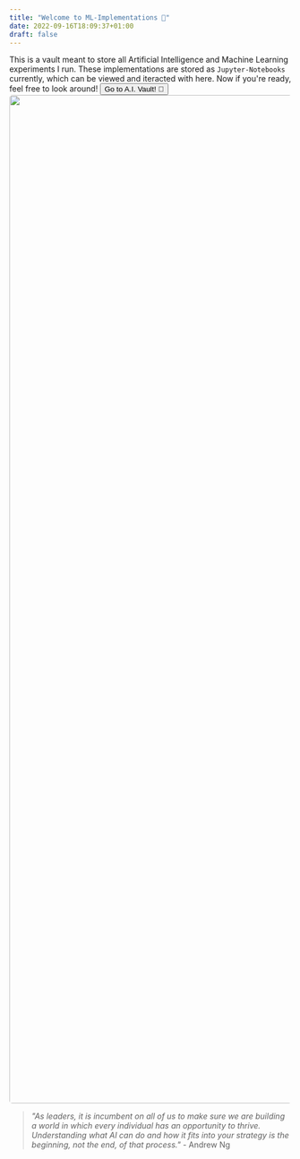```yaml
---
title: "Welcome to ML-Implementations 🎊"
date: 2022-09-16T18:09:37+01:00
draft: false
---
```


<div class="flex px-4 py-2 mb-8 text-base rounded-md bg-primary-100 dark:bg-primary-900">
  <span class="flex items-center ltr:pr-3 rtl:pl-3 text-primary-400"> </span>
  <span class="flex items-center justify-between grow dark:text-neutral-300">
    <span class="prose dark:prose-invert">This is a vault meant to store all Artificial Intelligence and Machine Learning experiments I run. These implementations are stored as  <code id="layout">Jupyter-Notebooks</code> currently, which can be viewed and iteracted with here. Now if you're ready, feel free to look around!</span>
    <button id="switch-layout-button" class="px-4 !text-neutral !no-underline rounded-md bg-primary-600 hover:!bg-primary-500 dark:bg-primary-800 dark:hover:!bg-primary-700" onclick="location.href='/vault'" type="button">
      Go to A.I. Vault! 🤖
    </button>
  </span>
</div>

<img id="banner" src="https://images.unsplash.com/photo-1662387709820-5ea1c001c67b?ixlib=rb-1.2.1&ixid=MnwxMjA3fDB8MHxwaG90by1wYWdlfHx8fGVufDB8fHx8&auto=format&fit=crop&w=2800&q=80">

 <blockquote cite="http://www.worldwildlife.org/who/index.html">
<i>"As leaders, it is incumbent on all of us to make sure we are building a world in which every individual has an opportunity to thrive. Understanding what AI can do and how it fits into your strategy is the beginning, not the end, of that process."</i> - Andrew Ng
</blockquote>

<style>
    #banner {
        width: 100vw; 
        height: 45vh; 
        border-radius: 5px;
        object-fit: cover;
        object-position: 25% 30%; 
    }
</style>
